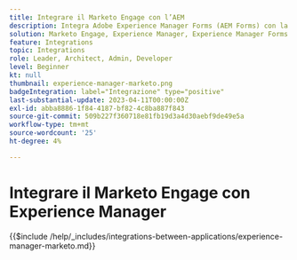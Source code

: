 ```yaml
---
title: Integrare il Marketo Engage con l’AEM
description: Integra Adobe Experience Manager Forms (AEM Forms) con la generazione di lead semplificata del Marketo Engage.
solution: Marketo Engage, Experience Manager, Experience Manager Forms
feature: Integrations
topic: Integrations
role: Leader, Architect, Admin, Developer
level: Beginner
kt: null
thumbnail: experience-manager-marketo.png
badgeIntegration: label="Integrazione" type="positive"
last-substantial-update: 2023-04-11T00:00:00Z
exl-id: abba8886-1f84-4187-bf82-4c8ba887f843
source-git-commit: 509b227f360718e81fb19d3a4d30aebf9de49e5a
workflow-type: tm+mt
source-wordcount: '25'
ht-degree: 4%

---
```


# Integrare il Marketo Engage con Experience Manager

{{$include /help/_includes/integrations-between-applications/experience-manager-marketo.md}}
